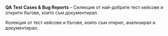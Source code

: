 **QA Test Cases &amp; Bug Reports** – Селекция от най-добрите тест кейсове и открити бъгове, които съм документирал.

Колекция от тест кейсове и бъгове, които съм открил, анализирал и документирал.
